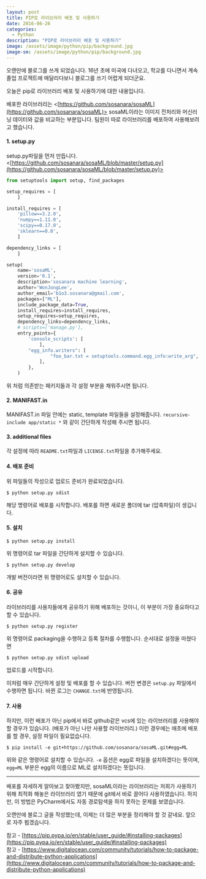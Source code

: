 ```yaml
---
layout: post
title: PIP로 라이브러리 배포 및 사용하기
date: 2016-06-26
categories:
  - Python
description: "PIP로 라이브러리 배포 및 사용하기"
image: /assets/image/python/pip/background.jpg
image-sm: /assets/image/python/pip/background.jpg
---
```

오랜만에 블로그를 쓰게 되었습니다. 16년 초에 미국에 다녀오고, 학교를 다니면서 계속 졸업 프로젝트에 매달리다보니 블로그를 쓰기 어렵게 되더군요.  

오늘은 pip로 라이브러리 배포 및 사용하기에 대한 내용입니다.

배포한 라이브러리는 <[https://github.com/sosanara/sosaML](https://github.com/sosanara/sosaML)> sosaML이라는 이미지 전처리와 머신러닝 데이터와 값을 비교하는 부분입니다. 팀원이 따로 라이브러리를 배포하여 사용해보려고 했습니다.



#### 1. setup.py

setup.py파일을 먼저 만듭니다. <[https://github.com/sosanara/sosaML/blob/master/setup.py](https://github.com/sosanara/sosaML/blob/master/setup.py)>

~~~ python
from setuptools import setup, find_packages

setup_requires = [
    ]

install_requires = [
    'pillow==3.2.0',
    'numpy==1.11.0',
    'scipy==0.17.0',
    'sklearn==0.0',
    ]

dependency_links = [
    ]

setup(
    name='sosaML',
    version='0.1',
    description='sosanara machine learning',
    author='WonJongLee',
    author_email='b1o3.sosanara@gmail.com',
    packages=["ML"],
    include_package_data=True,
    install_requires=install_requires,
    setup_requires=setup_requires,
    dependency_links=dependency_links,
    # scripts=['manage.py'],
    entry_points={
        'console_scripts': [
            ],
        "egg_info.writers": [
                "foo_bar.txt = setuptools.command.egg_info:write_arg",
            ],
        },
    )
~~~

위 처럼 의존받는 패키지들과 각 설정 부분을 채워주시면 됩니다.



#### 2. MANIFAST.in

MANIFAST.in 파일 안에는 static, template 파일들을 설정해줍니다.
`recursive-include app/static *` 와 같이 간단하게 작성해 주시면 됩니다.



#### 3. additional files

각 설정에 따라 `README.txt`파일과 `LICENSE.txt`파일을 추가해주세요.



#### 4. 배포 준비

위 파일들의 작성으로 업로드 준비가 완료되었습니다.

`$ python setup.py sdist`

해당 명령어로 배포를 시작합니다. 배포를 하면 새로운 폴더에 tar (압축파일)이 생깁니다.



#### 5. 설치

`$ python setup.py install`

위 명령어로 tar 파일을 간단하게 설치할 수 있습니다.

`$ python setup.py develop`

개발 버전이라면 위 명령어로도 설치할 수 있습니다.



#### 6. 공유

라이브러리를 사용자들에게 공유하기 위해 배포하는 것이니, 이 부분이 가장 중요하다고 할 수 있습니다.

`$ python setup.py register`

위 명령어로 packaging을 수행하고 등록 절차를 수행합니다. 순서대로 설정을 마쳤다면

`$ python setup.py sdist upload`

업로드를 시작합니다.


이처럼 매우 간단하게 설정 및 배포를 할 수 있습니다. 버전 변경은 `setup.py` 파일에서 수행하면 됩니다. 바뀐 로그는 `CHANGE.txt`에 반영됩니다.



#### 7. 사용

하지만, 이런 배포가 아닌 pip에서 바로 github같은 vcs에 있는 라이브러리를 사용해야 할 경우가 있습니다. (배포가 아닌 나만 사용할 라이브러리.) 이런 경우에는 애초에 배포를 할 경우, 설정 파일이 필요없습니다.

`$ pip install -e git+https://github.com/sosanara/sosaML.git#egg=ML`

위와 같은 명령어로 설치할 수 있습니다. `-e` 옵션은 egg로 파일을 설치하겠다는 뜻이며, `egg=ML` 부분은 egg의 이름으로 ML로 설치하겠다는 뜻입니다.  

---

배포를 자세하게 알아보고 찾아봤지만, sosaML이라는 라이브러리는 저희가 사용하기 위해 최적화 해놓은 라이브러리 였기 때문에 git에서 바로 끌어다 사용하였습니다. 하지만, 이 방법은 PyCharm에서도 자동 경로탐색을 하지 못하는 문제를 보였습니다.  

오랜만에 블로그 글을 작성했는데, 이제는 더 많은 부분을 정리해야 할 것 같네요. 앞으로 자주 뵙겠습니다.


참고 - [https://pip.pypa.io/en/stable/user_guide/#installing-packages](https://pip.pypa.io/en/stable/user_guide/#installing-packages)  
참고 - [https://www.digitalocean.com/community/tutorials/how-to-package-and-distribute-python-applications](https://www.digitalocean.com/community/tutorials/how-to-package-and-distribute-python-applications)
